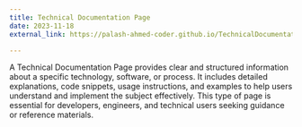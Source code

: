 ```yaml
---
title: Technical Documentation Page
date: 2023-11-18
external_link: https://palash-ahmed-coder.github.io/TechnicalDocumentationPage/

---
```

A Technical Documentation Page provides clear and structured information about a specific technology, software, or process. It includes detailed explanations, code snippets, usage instructions, and examples to help users understand and implement the subject effectively. This type of page is essential for developers, engineers, and technical users seeking guidance or reference materials.

<!--more-->
